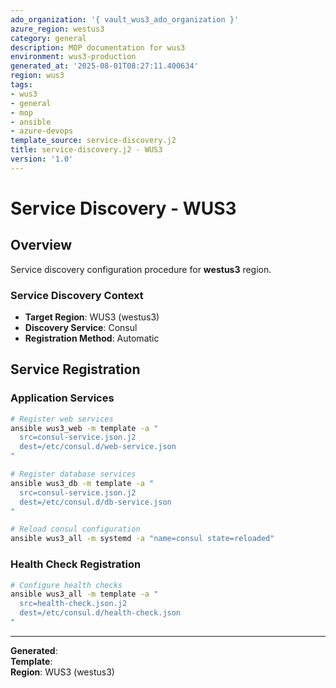 ```yaml
---
ado_organization: '{ vault_wus3_ado_organization }'
azure_region: westus3
category: general
description: MOP documentation for wus3
environment: wus3-production
generated_at: '2025-08-01T08:27:11.400634'
region: wus3
tags:
- wus3
- general
- mop
- ansible
- azure-devops
template_source: service-discovery.j2
title: service-discovery.j2 - WUS3
version: '1.0'
---
```



# Service Discovery - WUS3

## Overview

Service discovery configuration procedure for **westus3** region.

### Service Discovery Context

- **Target Region**: WUS3 (westus3)
- **Discovery Service**: Consul
- **Registration Method**: Automatic

## Service Registration

### Application Services
```bash
# Register web services
ansible wus3_web -m template -a "
  src=consul-service.json.j2
  dest=/etc/consul.d/web-service.json
"

# Register database services
ansible wus3_db -m template -a "
  src=consul-service.json.j2
  dest=/etc/consul.d/db-service.json
"

# Reload consul configuration
ansible wus3_all -m systemd -a "name=consul state=reloaded"
```

### Health Check Registration
```bash
# Configure health checks
ansible wus3_all -m template -a "
  src=health-check.json.j2
  dest=/etc/consul.d/health-check.json
"
```

---

**Generated**:   
**Template**:   
**Region**: WUS3 (westus3)